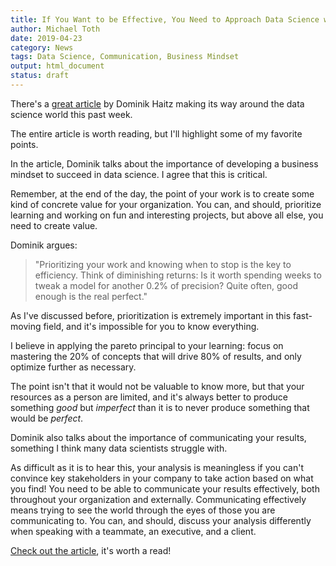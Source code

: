 ```yaml
---
title: If You Want to be Effective, You Need to Approach Data Science with a Business Mindset
author: Michael Toth
date: 2019-04-23
category: News
tags: Data Science, Communication, Business Mindset
output: html_document
status: draft
---
```


There's a [great article](https://towardsdatascience.com/the-third-wave-data-scientist-1421df7433c9) by Dominik Haitz making its way around the data science world this past week. 

The entire article is worth reading, but I'll highlight some of my favorite points.

In the article, Dominik talks about the importance of developing a business mindset to succeed in data science. I agree that this is critical.

Remember, at the end of the day, the point of your work is to create some kind of concrete value for your organization. You can, and should, prioritize learning and working on fun and interesting projects, but above all else, you need to create value.

Dominik argues:
> "Prioritizing your work and knowing when to stop is the key to efficiency. Think of diminishing returns: Is it worth spending weeks to tweak a model for another 0.2% of precision? Quite often, good enough is the real perfect."

As I've discussed before, prioritization is extremely important in this fast-moving field, and it's impossible for you to know everything. 

I believe in applying the pareto principal to your learning: focus on mastering the 20% of concepts that will drive 80% of results, and only optimize further as necessary. 

The point isn't that it would not be valuable to know more, but that your resources as a person are limited, and it's always better to produce something *good* but *imperfect* than it is to never produce something that would be *perfect*.

Dominik also talks about the importance of communicating your results, something I think many data scientists struggle with. 

As difficult as it is to hear this, your analysis is meaningless if you can't convince key stakeholders in your company to take action based on what you find! You need to be able to communicate your results effectively, both throughout your organization and externally. Communicating effectively means trying to see the world through the eyes of those you are communicating to. You can, and should, discuss your analysis differently when speaking with a teammate, an executive, and a client. 

[Check out the article](https://towardsdatascience.com/the-third-wave-data-scientist-1421df7433c9), it's worth a read!